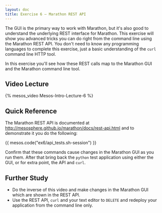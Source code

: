 ```yaml
---
layout: doc
title: Exercise 6 – Marathon REST API
---
```


The GUI is the primary way to work with Marathon, but it's also good to
understand the underlying REST interface for Marathon.  This exercise will show
you advanced tricks you can do right from the command line using the Marathon
REST API.  You don't need to know any programming languages to complete this
exercise, just a basic understanding of the ``curl`` command line HTTP tool.

In this exercise you'll see how these REST calls map to the Marathon GUI and the Marathon
command line tool.

Video Lecture
-------------

{% mesos_video Mesos-Intro-Lecture-6 %}


Quick Reference
---------------

The Marathon REST API is documented at http://mesosphere.github.io/marathon/docs/rest-api.html and to demonstrate it you do the following:

{{ mesos.code("ex6/api_tests.sh-session") }}

Confirm that these commands cause changes in the Marathon GUI as you run them.  After that bring back the ``python`` test application using either the GUI, or for extra point, the API and ``curl``.

Further Study
-------------

* Do the inverse of this video and make changes in the Marathon GUI which are shown in the REST API.
* Use the REST API, ``curl`` and your text editor to ``DELETE`` and redeploy your application from the command line only.

